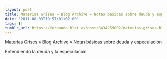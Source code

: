 ```yaml
---
layout: post
title: Materias Grises » Blog Archive » Notas básicas sobre deuda y especulación
date: '2011-08-03T19:57:01+02:00'
tags: []
tumblr_url: https://fernando.blat.es/post/8434259002/materias-grises-blog-archive-notas-b%C3%A1sicas
---
```

[Materias Grises » Blog Archive » Notas básicas sobre deuda y especulación](http://politikon.es/materiasgrises/2011/08/03/basico-deuda/)  

Entendiendo la deuda y la especulación
